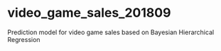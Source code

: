 # video_game_sales_201809
Prediction model for video game sales based on Bayesian Hierarchical Regression

